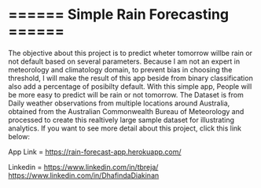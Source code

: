 # ====== Simple Rain Forecasting ======
The objective about this project is to predict wheter tomorrow willbe rain or not default based on several parameters. Because I am not an expert in meteorology and climatology domain, to prevent bias in choosing the threshold, I will make the result of this app beside from binary classification also add a percentage of posibilty default. With this simple app, People will be more easy to predict will be rain or not tomorrow.
The Dataset is from Daily weather observations from multiple locations around Australia, obtained from the Australian Commonwealth Bureau of Meteorology and processed to create this realtively large sample dataset for illustrating analytics. 
If you want to see more detail about this project, click this link below:

App Link = https://rain-forecast-app.herokuapp.com/
 
Linkedin = https://www.linkedin.com/in/tbreja/ 
           https://www.linkedin.com/in/DhafindaDiakinan
